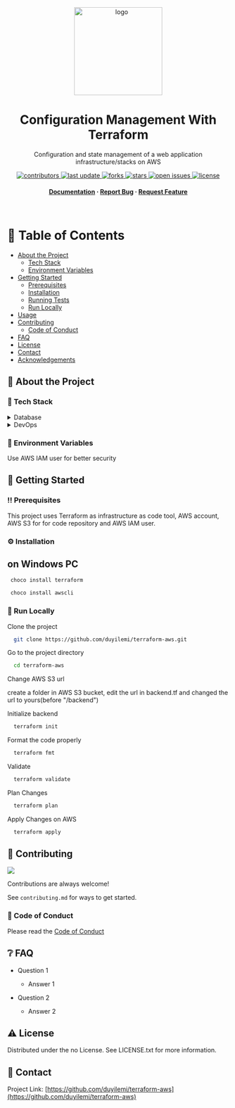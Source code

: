 <div align="center">

  <img src="https://th.bing.com/th/id/OIP.QbM4V96xdZOV88Hy2nSLlAHaHZ?pid=ImgDet&rs=1" alt="logo" width="200" height="auto" />
  <h1>Configuration Management With Terraform</h1>
  
  <p>
    Configuration and state management of a web application infrastructure/stacks on AWS 
  </p>
  
  
<!-- Badges -->
<p>
  <a href="https://github.com/duyilemi/terraform-aws/graphs/contributors">
    <img src="https://img.shields.io/github/contributors/duyilemi/terraform-aws" alt="contributors" />
  </a>
  <a href="">
    <img src="https://img.shields.io/github/last-commit/duyilemi/terraform-aws" alt="last update" />
  </a>
  <a href="https://github.com/duyilemi/terraform-aws/network/members">
    <img src="https://img.shields.io/github/forks/duyilemi/terraform-aws" alt="forks" />
  </a>
  <a href="https://github.com/duyilemi/terraform-aws/stargazers">
    <img src="https://img.shields.io/github/stars/duyilemi/terraform-aws" alt="stars" />
  </a>
  <a href="https://github.com/duyilemi/terraform-aws/issues/">
    <img src="https://img.shields.io/github/issues/duyilemi/terraform-aws" alt="open issues" />
  </a>
  <a href="https://github.com/duyilemi/terraform-aws/blob/master/LICENSE">
    <img src="https://img.shields.io/github/license/duyilemi/terraform-aws.svg" alt="license" />
  </a>
</p>
   
<h4>
    <!-- <a href="https://github.com/duyilemi/terraform-aws/">View Demo</a>
  <span> · </span> -->
    <a href="https://github.com/duyilemi/terraform-aws">Documentation</a>
  <span> · </span>
    <a href="https://github.com/duyilemi/terraform-aws/issues/">Report Bug</a>
  <span> · </span>
    <a href="https://github.com/duyilemi/terraform-aws/issues/">Request Feature</a>
  </h4>
</div>

<br />

<!-- Table of Contents -->

# :notebook_with_decorative_cover: Table of Contents

- [About the Project](#star2-about-the-project)
  <!-- - [Screenshots](#camera-screenshots) -->
  - [Tech Stack](#space_invader-tech-stack)
  - [Environment Variables](#key-environment-variables)
- [Getting Started](#toolbox-getting-started)
  - [Prerequisites](#bangbang-prerequisites)
  - [Installation](#gear-installation)
  - [Running Tests](#test_tube-running-tests)
  - [Run Locally](#running-run-locally)
- [Usage](#eyes-usage)
- [Contributing](#wave-contributing)
  - [Code of Conduct](#scroll-code-of-conduct)
- [FAQ](#grey_question-faq)
- [License](#warning-license)
- [Contact](#handshake-contact)
- [Acknowledgements](#gem-acknowledgements)

<!-- About the Project -->

## :star2: About the Project

<!-- Screenshots -->
<!--
### :camera: Screenshots

<div align="center">
  <img src="" alt="screenshot" />
</div> -->

<!-- TechStack -->

### :space_invader: Tech Stack

<details>
<summary>Database</summary>
  <ul>
    <li><a href="#">AWS S3</a></li>
  </ul>
</details>

<details>
<summary>DevOps</summary>
  <ul>
    <li><a href="https://developer.hashicorp.com/terraform/downloads">Terraform</a></li>
    <li><a href="#">AWS CLI</a></li>
    <li><a href="#">AWS IAM user</a></li>
  </ul>
</details>

<!-- Env Variables -->

### :key: Environment Variables

Use AWS IAM user for better security

<!-- Getting Started -->

## :toolbox: Getting Started

<!-- Prerequisites -->

### :bangbang: Prerequisites

This project uses Terraform as infrastructure as code tool, AWS account, AWS S3 for for code repository and AWS IAM user.

<!-- Installation -->

### :gear: Installation

## on Windows PC

```bash
 choco install terraform
```

```bash
 choco install awscli
```

<!-- Run Locally -->

### :running: Run Locally

Clone the project

```bash
  git clone https://github.com/duyilemi/terraform-aws.git
```

Go to the project directory

```bash
  cd terraform-aws
```

Change AWS S3 url

create a folder in AWS S3 bucket, edit the url in backend.tf and changed the url to yours(before "/backend")

Initialize backend

```bash
  terraform init
```

Format the code properly

```bash
  terraform fmt
```

Validate

```bash
  terraform validate
```

Plan Changes

```bash
  terraform plan
```

Apply Changes on AWS

```bash
  terraform apply
```

## :wave: Contributing

<a href="https://github.com/duyilemi/terraform-aws/graphs/contributors">
  <img src="https://contrib.rocks/image?repo=duyilemi/terraform-aws" />
</a>

Contributions are always welcome!

See `contributing.md` for ways to get started.

<!-- Code of Conduct -->

### :scroll: Code of Conduct

Please read the [Code of Conduct](https://github.com/duyilemi/terraform-aws/blob/master/CODE_OF_CONDUCT.md)

<!-- FAQ -->

## :grey_question: FAQ

- Question 1

  - Answer 1

- Question 2

  - Answer 2

<!-- License -->

## :warning: License

Distributed under the no License. See LICENSE.txt for more information.

<!-- Contact -->

## :handshake: Contact

Project Link: [https://github.com/duyilemi/terraform-aws](https://github.com/duyilemi/terraform-aws)
